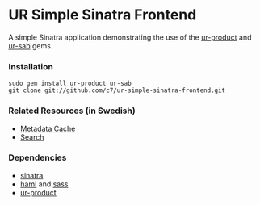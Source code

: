 # UR Simple Sinatra Frontend

A simple Sinatra application demonstrating the use of the 
[ur-product](http://rubygems.org/gems/ur-product) and 
[ur-sab](http://rubygems.org/gems/ur-sab) gems.

### Installation

    sudo gem install ur-product ur-sab
    git clone git://github.com/c7/ur-simple-sinatra-frontend.git

### Related Resources (in Swedish)

  * [Metadata Cache](http://metadata.ur.se)
  * [Search](http://services.ur.se/search)
  
### Dependencies

 * [sinatra](http://www.sinatrarb.com/)
 * [haml](http://haml-lang.com/) and [sass](http://sass-lang.com/)
 * [ur-product](http://rubygems.org/gems/ur-product)